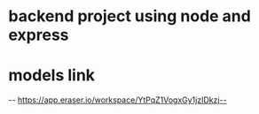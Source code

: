 # backend project using node and express

# models link
-- https://app.eraser.io/workspace/YtPqZ1VogxGy1jzIDkzj--